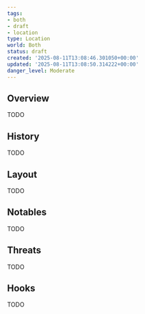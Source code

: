 ```yaml
---
tags:
- both
- draft
- location
type: Location
world: Both
status: draft
created: '2025-08-11T13:08:46.301050+00:00'
updated: '2025-08-11T13:08:50.314222+00:00'
danger_level: Moderate
---
```



## Overview

TODO
## History

TODO
## Layout

TODO
## Notables

TODO
## Threats

TODO
## Hooks

TODO
